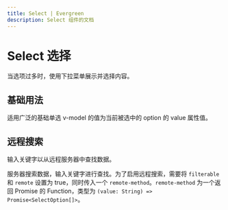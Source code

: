 ```yaml
---
title: Select | Evergreen
description: Select 组件的文档
---
```


# Select 选择

当选项过多时，使用下拉菜单展示并选择内容。

## 基础用法

适用广泛的基础单选 v-model 的值为当前被选中的 option 的 value 属性值。

<preview path="../demo/Select/Basic-Select.vue" title="基础选择器" description="Select 基础选择器"></preview>

## 远程搜索

输入关键字以从远程服务器中查找数据。

服务器搜索数据，输入关键字进行查找。为了启用远程搜索，需要将 `filterable` 和 `remote` 设置为 true，同时传入一个 `remote-method`。`remote-method` 为一个返回 Promise 的 Function，类型为 `(value: String) => Promise<SelectOption[]>`。

<preview path="../demo/Select/Remote-Select.vue" title="远程搜索" description="远程搜索"></preview>
